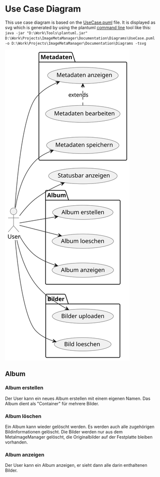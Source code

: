 # Use Case Diagram
This use case diagram is based on the [UseCase.puml](Diagrams/UseCase.puml) file. It is displayed as svg which is generated by using the plantuml [command line](https://plantuml.com/command-line) tool like this: 
`java -jar "D:\Work\Tools\plantuml.jar" D:\Work\Projects\ImageMetaManager\Documentation\Diagrams\UseCase.puml -o D:\Work\Projects\ImageMetaManager\Documentation\Diagrams -tsvg`

![UseCaseDiagram](Diagrams/useCaseDiagram.svg)

## Album
### Album erstellen
Der User kann ein neues Album erstellen mit einem eigenen Namen. Das Album dient als "Container" für mehrere Bilder.
### Album löschen
Ein Album kann wieder gelöscht werden. Es werden auch alle zugehörigen Bildinformationen gelöscht. 
Die Bilder werden nur aus dem MetaImageManager gelöscht, die Originalbilder auf der Festplatte bleiben vorhanden.
### Album anzeigen
Der User kann ein Album anzeigen, er sieht dann alle darin enthaltenen Bilder.


